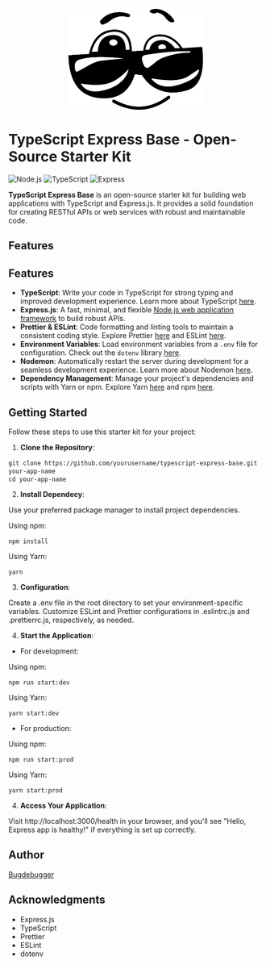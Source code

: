 <p align='center'><img src="https://github.com/shouryaraj/ts-express-starter/blob/main/comic-1302162_1280.png" alt="Cool Banner"  height="200" /> </p>

# TypeScript Express Base - Open-Source Starter Kit

![Node.js](https://img.shields.io/badge/Node.js-%3E%3D14.17.0-brightgreen)
![TypeScript](https://img.shields.io/badge/TypeScript-%3E%3D4.1.0-blue)
![Express](https://img.shields.io/badge/Express-%5E4.17.1-green)

**TypeScript Express Base** is an open-source starter kit for building web applications with TypeScript and Express.js. It provides a solid foundation for creating RESTful APIs or web services with robust and maintainable code.

## Features

## Features

- **TypeScript**: Write your code in TypeScript for strong typing and improved development experience. Learn more about TypeScript [here](https://www.typescriptlang.org/).
- **Express.js**: A fast, minimal, and flexible [Node.js web application framework](https://expressjs.com/) to build robust APIs.
- **Prettier & ESLint**: Code formatting and linting tools to maintain a consistent coding style. Explore Prettier [here](https://prettier.io/) and ESLint [here](https://eslint.org/).
- **Environment Variables**: Load environment variables from a `.env` file for configuration. Check out the `dotenv` library [here](https://www.npmjs.com/package/dotenv).
- **Nodemon**: Automatically restart the server during development for a seamless development experience. Learn more about Nodemon [here](https://nodemon.io/).
- **Dependency Management**: Manage your project's dependencies and scripts with Yarn or npm. Explore Yarn [here](https://yarnpkg.com/) and npm [here](https://www.npmjs.com/).

## Getting Started

Follow these steps to use this starter kit for your project:

1. **Clone the Repository**:

```
git clone https://github.com/yourusername/typescript-express-base.git your-app-name
cd your-app-name
```


2. **Install Dependecy**:

Use your preferred package manager to install project dependencies.

Using npm:

   ```
   npm install
   ```

Using Yarn:
   ```
   yarn
   ```



3. **Configuration**:

Create a .env file in the root directory to set your environment-specific variables.
Customize ESLint and Prettier configurations in .eslintrc.js and .prettierrc.js, respectively, as needed.


4. **Start the Application**:

* For development:

Using npm:

   ```
   npm run start:dev
   ```
Using Yarn:

   ```  
   yarn start:dev
   ```


* For production:

Using npm:

   ```
   npm run start:prod
   ```



Using Yarn:

   ```
   yarn start:prod
   ```

4. **Access Your Application**:

Visit http://localhost:3000/health in your browser, and you'll see "Hello, Express app is healthy!" if everything is set up correctly.

## Author

[Bugdebugger](https://github.com/shouryaraj)


## Acknowledgments
- Express.js
- TypeScript
- Prettier
- ESLint
- dotenv
